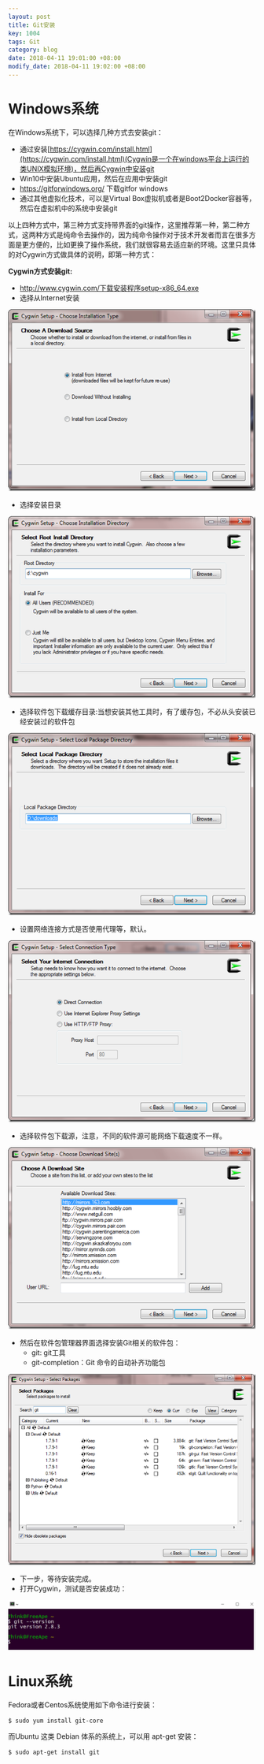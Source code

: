 ```yaml
---
layout: post
title: Git安装
key: 1004
tags: Git
category: blog
date: 2018-04-11 19:01:00 +08:00
modify_date: 2018-04-11 19:02:00 +08:00
---
```


# Windows系统

在Windows系统下，可以选择几种方式去安装git：

- 通过安装[https://cygwin.com/install.html](https://cygwin.com/install.html)(Cygwin是一个在windows平台上运行的类UNIX模拟环境)，然后再Cygwin中安装git
- Win10中安装Ubuntu应用，然后在应用中安装git
- https://gitforwindows.org/ 下载gitfor windows
- 通过其他虚拟化技术，可以是Virtual Box虚拟机或者是Boot2Docker容器等，然后在虚拟机中的系统中安装git

以上四种方式中，第三种方式支持带界面的git操作，这里推荐第一种，第二种方式，这两种方式是纯命令去操作的，因为纯命令操作对于技术开发者而言在很多方面是更方便的，比如更换了操作系统，我们就很容易去适应新的环境。这里只具体的对Cygwin方式做具体的说明，即第一种方式：

**Cygwin方式安装git:**

- http://www.cygwin.com/下载安装程序setup-x86_64.exe
- 选择从Internet安装

![Install from Internet](https://github.com/yicm/Images/blob/master/blog/git_install_1.png?raw=true)

- 选择安装目录

![选择安装目录](https://github.com/yicm/Images/blob/master/blog/git_install_2.png?raw=true)

- 选择软件包下载缓存目录:当想安装其他工具时，有了缓存包，不必从头安装已经安装过的软件包

![选择软件包下载缓存目录](https://github.com/yicm/Images/blob/master/blog/git_install_3.png?raw=true)

- 设置网络连接方式是否使用代理等，默认。

![](https://github.com/yicm/Images/blob/master/blog/git_install_4.png?raw=true)

- 选择软件包下载源，注意，不同的软件源可能网络下载速度不一样。

![](https://github.com/yicm/Images/blob/master/blog/git_install_5.png?raw=true)

- 然后在软件包管理器界面选择安装Git相关的软件包：
    - git: git工具
    - git-completion：Git 命令的自动补齐功能包

![](https://github.com/yicm/Images/blob/master/blog/git_install_6.png?raw=true)

- 下一步，等待安装完成。
- 打开Cygwin，测试是否安装成功：

![](https://github.com/yicm/Images/blob/master/blog/git_install_7.png?raw=true)

# Linux系统

Fedora或者Centos系统使用如下命令进行安装：

```
$ sudo yum install git-core
```

而Ubuntu 这类 Debian 体系的系统上，可以用 apt-get 安装：

```
$ sudo apt-get install git
```


